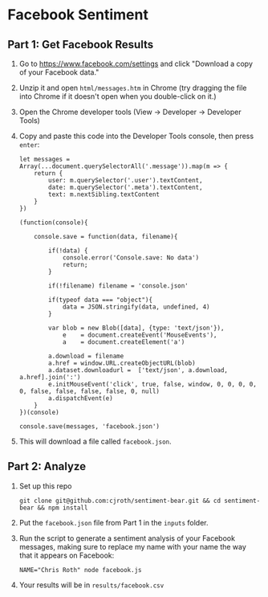 # Facebook Sentiment

## Part 1: Get Facebook Results

1. Go to https://www.facebook.com/settings and click "Download a copy of your Facebook data."

2. Unzip it and open `html/messages.htm` in Chrome (try dragging the file into Chrome if it doesn't open when you double-click on it.)

3. Open the Chrome developer tools (View -> Developer -> Developer Tools)

4. Copy and paste this code into the Developer Tools console, then press `enter`:

    ```
    let messages = Array(...document.querySelectorAll('.message')).map(m => {
        return {
            user: m.querySelector('.user').textContent,
            date: m.querySelector('.meta').textContent,
            text: m.nextSibling.textContent
        }
    })

    (function(console){

        console.save = function(data, filename){

            if(!data) {
                console.error('Console.save: No data')
                return;
            }

            if(!filename) filename = 'console.json'

            if(typeof data === "object"){
                data = JSON.stringify(data, undefined, 4)
            }

            var blob = new Blob([data], {type: 'text/json'}),
                e    = document.createEvent('MouseEvents'),
                a    = document.createElement('a')

            a.download = filename
            a.href = window.URL.createObjectURL(blob)
            a.dataset.downloadurl =  ['text/json', a.download, a.href].join(':')
            e.initMouseEvent('click', true, false, window, 0, 0, 0, 0, 0, false, false, false, false, 0, null)
            a.dispatchEvent(e)
        }
    })(console)

    console.save(messages, 'facebook.json')

    ```

5. This will download a file called `facebook.json`.

## Part 2: Analyze

1. Set up this repo

    `git clone git@github.com:cjroth/sentiment-bear.git && cd sentiment-bear && npm install`

2. Put the `facebook.json` file from Part 1 in the `inputs` folder.

3. Run the script to generate a sentiment analysis of your Facebook messages, making sure to replace my name with your name the way that it appears on Facebook:

    `NAME="Chris Roth" node facebook.js`

4. Your results will be in `results/facebook.csv`
